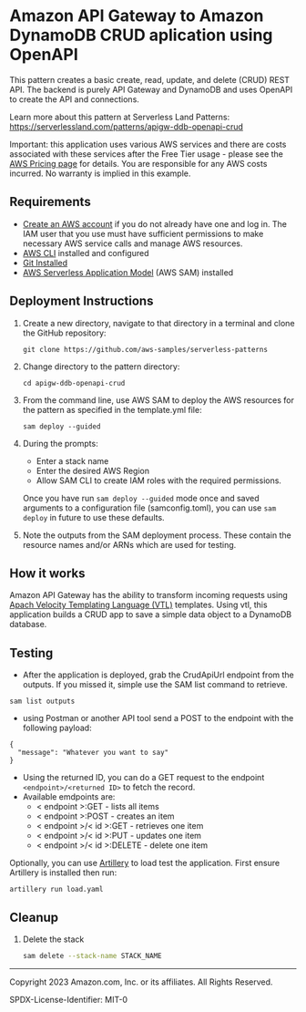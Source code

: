 # Amazon API Gateway to Amazon DynamoDB CRUD aplication using OpenAPI

This pattern creates a basic create, read, update, and delete (CRUD) REST API. The backend is purely API Gateway and DynamoDB and uses OpenAPI to create the API and connections.

Learn more about this pattern at Serverless Land Patterns: https://serverlessland.com/patterns/apigw-ddb-openapi-crud

Important: this application uses various AWS services and there are costs associated with these services after the Free Tier usage - please see the [AWS Pricing page](https://aws.amazon.com/pricing/) for details. You are responsible for any AWS costs incurred. No warranty is implied in this example.

## Requirements

* [Create an AWS account](https://portal.aws.amazon.com/gp/aws/developer/registration/index.html) if you do not already have one and log in. The IAM user that you use must have sufficient permissions to make necessary AWS service calls and manage AWS resources.
* [AWS CLI](https://docs.aws.amazon.com/cli/latest/userguide/install-cliv2.html) installed and configured
* [Git Installed](https://git-scm.com/book/en/v2/Getting-Started-Installing-Git)
* [AWS Serverless Application Model](https://docs.aws.amazon.com/serverless-application-model/latest/developerguide/serverless-sam-cli-install.html) (AWS SAM) installed

## Deployment Instructions

1. Create a new directory, navigate to that directory in a terminal and clone the GitHub repository:
    ``` 
    git clone https://github.com/aws-samples/serverless-patterns
    ```
1. Change directory to the pattern directory:
    ```
    cd apigw-ddb-openapi-crud
    ```
1. From the command line, use AWS SAM to deploy the AWS resources for the pattern as specified in the template.yml file:
    ```
    sam deploy --guided
    ```
1. During the prompts:
    * Enter a stack name
    * Enter the desired AWS Region
    * Allow SAM CLI to create IAM roles with the required permissions.

    Once you have run `sam deploy --guided` mode once and saved arguments to a configuration file (samconfig.toml), you can use `sam deploy` in future to use these defaults.

1. Note the outputs from the SAM deployment process. These contain the resource names and/or ARNs which are used for testing.

## How it works

Amazon API Gateway has the ability to transform incoming requests using [Apach Velocity Templating Language (VTL)](https://docs.aws.amazon.com/apigateway/latest/developerguide/rest-api-data-transformations.html) templates. Using vtl, this application builds a CRUD app to save a simple data object to a DynamoDB database.

## Testing

* After the application is deployed, grab the CrudApiUrl endpoint from the outputs. If you missed it, simple use the SAM list command to retrieve.
```
sam list outputs
```
* using Postman or another API tool send a POST to the endpoint with the following payload:
```
{
  "message": "Whatever you want to say"
}
```
* Using the returned ID, you can do a GET request to the endpoint `<endpoint>/<returned ID>` to fetch the record.
* Available emdpoints are:
  * < endpoint >:GET - lists all items
  * < endpoint >:POST - creates an item
  * < endpoint >/< id >:GET - retrieves one item
  * < endpoint >/< id >:PUT - updates one item
  * < endpoint >/< id >:DELETE - delete one item

Optionally, you can use [Artillery](https://www.artillery.io/) to load test the application. First ensure Artillery is installed then run:
```
artillery run load.yaml
```

## Cleanup
 
1. Delete the stack
    ```bash
    sam delete --stack-name STACK_NAME
    ```
----
Copyright 2023 Amazon.com, Inc. or its affiliates. All Rights Reserved.

SPDX-License-Identifier: MIT-0
